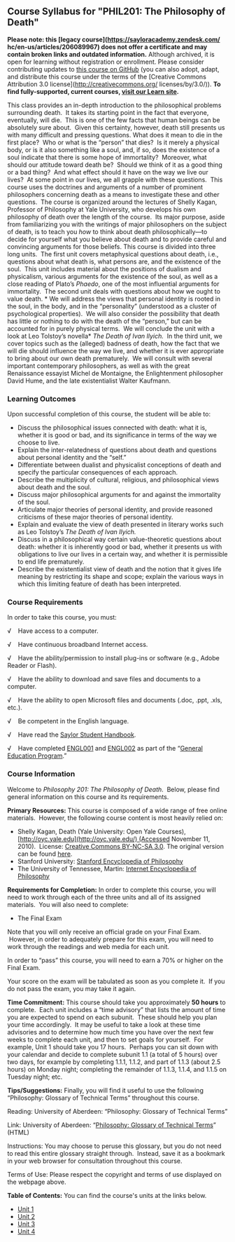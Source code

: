 Course Syllabus for "PHIL201: The Philosophy of Death"
------------------------------------------------------

**Please note: this [legacy course](https://sayloracademy.zendesk.com/
hc/en-us/articles/206089967) does not offer a certificate and may contain 
broken links and outdated information.** Although archived, it is open 
for learning without registration or enrollment. Please consider contributing 
updates to [this course on GitHub](https://github.com/saylordotorg/course_phil201) 
(you can also adopt, adapt, and distribute this course under the terms of 
the [Creative Commons Attribution 3.0 license](http://creativecommons.org/
licenses/by/3.0/)). **To find fully-supported, current courses, [visit our 
Learn site](https://learn.saylor.org).**

This class provides an in-depth introduction to the philosophical
problems surrounding death.  It takes its starting point in the fact
that everyone, eventually, will die.  This is one of the few facts that
human beings can be absolutely sure about.  Given this certainty,
however, death still presents us with many difficult and pressing
questions. What does it mean to die in the first place?  Who or what is
the “person” that dies?  Is it merely a physical body, or is it also
something like a soul, and, if so, does the existence of a soul indicate
that there is some hope of immortality?  Moreover, what should our
attitude toward death be?  Should we think of it as a good thing or a
bad thing?  And what effect should it have on the way we live our
lives?  At some point in our lives, we all grapple with these
questions.  This course uses the doctrines and arguments of a number of
prominent philosophers concerning death as a means to investigate these
and other questions.  The course is organized around the lectures of
Shelly Kagan, Professor of Philosophy at Yale University, who develops
his own philosophy of death over the length of the course.  Its major
purpose, aside from familiarizing you with the writings of major
philosophers on the subject of death, is to teach you *how* to think
about death philosophically—to decide for yourself what you believe
about death and to provide careful and convincing arguments for those
beliefs. This course is divided into three long units.  The first unit
covers metaphysical questions about death, i.e., questions about what
death is, what persons are, and the existence of the soul.  This unit
includes material about the positions of dualism and physicalism,
various arguments for the existence of the soul, as well as a close
reading of Plato’s *Phaedo*, one of the most influential arguments for
immortality.  The second unit deals with questions about how we ought to
value death. * We will address the views that personal identity is
rooted in the soul, in the body, and in the “personality” (understood as
a cluster of psychological properties).  We will also consider the
possibility that death has little or nothing to do with the death of the
“person,” but can be accounted for in purely physical terms.  We will
conclude the unit with a look at Leo Tolstoy’s novella* *The Death of
Ivan Ilyich.*  In the third unit, we cover topics such as the (alleged)
badness of death, how the fact that we will die should influence the way
we live, and whether it is ever appropriate to bring about our own death
prematurely.  We will consult with several important contemporary
philosophers, as well as with the great Renaissance essayist Michel de
Montaigne, the Enlightenment philosopher David Hume, and the late
existentialist Walter Kaufmann.

### Learning Outcomes

Upon successful completion of this course, the student will be able
to:  

-   Discuss the philosophical issues connected with death: what it is,
    whether it is good or bad, and its significance in terms of the way
    we choose to live.
-   Explain the inter-relatedness of questions about death and questions
    about personal identity and the “self.”
-   Differentiate between dualist and physicalist conceptions of death
    and specify the particular consequences of each approach.
-   Describe the multiplicity of cultural, religious, and philosophical
    views about death and the soul.
-   Discuss major philosophical arguments for and against the
    immortality of the soul.
-   Articulate major theories of personal identity, and provide reasoned
    criticisms of these major theories of personal identity.
-   Explain and evaluate the view of death presented in literary works
    such as Leo Tolstoy’s *The Death of Ivan Ilyich.*
-   Discuss in a philosophical way certain value-theoretic questions
    about death: whether it is inherently good or bad, whether it
    presents us with obligations to live our lives in a certain way, and
    whether it is permissible to end life prematurely.
-   Describe the existentialist view of death and the notion that it
    gives life meaning by restricting its shape and scope; explain the
    various ways in which this limiting feature of death has been
    interpreted.

### Course Requirements

In order to take this course, you must:  
  
 √    Have access to a computer.  
  
 √    Have continuous broadband Internet access.  
  
 √    Have the ability/permission to install plug-ins or software (e.g.,
Adobe Reader or Flash).  
  
 √    Have the ability to download and save files and documents to a
computer.  
  
 √    Have the ability to open Microsoft files and documents (.doc,
.ppt, .xls, etc.).  
  
 √    Be competent in the English language.  
  
 √    Have read the [Saylor Student
Handbook](http://www.saylor.org/site/wp-content/uploads/2012/05/Saylor-StudentHandbook.pdf).  
  
 √    Have completed [ENGL001](../../courses/engl001/ "ENGL001") and
[ENGL002](../../courses/engl002/ "ENGL002") as part of the “[General
Education Program](../../general-education-program/).”

### Course Information

Welcome to *Philosophy 201: The Philosophy of Death*.  Below, please
find general information on this course and its requirements.

**Primary Resources:** This course is composed of a wide range of free
online materials.  However, the following course content is most heavily
relied on:

-   Shelly Kagan, Death (Yale University: Open Yale Courses),
    [http://oyc.yale.edu](http://oyc.yale.edu/) (Accessed November 11,
    2010).  License: [Creative Commons BY-NC-SA
    3.0](http://creativecommons.org/licenses/by-nc-sa/3.0/us/). The
    original version can be found
    [here](http://oyc.yale.edu/philosophy/death/).
-   Stanford University: [Stanford Encyclopedia of
    Philosophy](http://plato.stanford.edu/)
-   The University of Tennessee, Martin: [Internet Encyclopedia of
    Philosophy](http://www.iep.utm.edu/)

**Requirements for Completion:** In order to complete this course, you
will need to work through each of the three units and all of its
assigned materials.  You will also need to complete:

-   The Final Exam

Note that you will only receive an official grade on your Final Exam.
 However, in order to adequately prepare for this exam, you will need to
work through the readings and web media for each unit.

In order to “pass” this course, you will need to earn a 70% or higher on
the Final Exam.

Your score on the exam will be tabulated as soon as you complete it.  If
you do not pass the exam, you may take it again.

**Time Commitment:** This course should take you approximately **50
hours** to complete.  Each unit includes a “time advisory” that lists
the amount of time you are expected to spend on each subunit.  These
should help you plan your time accordingly.  It may be useful to take a
look at these time advisories and to determine how much time you have
over the next few weeks to complete each unit, and then to set goals for
yourself.  For example, Unit 1 should take you 17 hours.  Perhaps you
can sit down with your calendar and decide to complete subunit 1.1 (a
total of 5 hours) over two days, for example by completing 1.1.1, 1.1.2,
and part of 1.1.3 (about 2.5 hours) on Monday night; completing the
remainder of 1.1.3, 1.1.4, and 1.1.5 on Tuesday night; etc.

**Tips/Suggestions:** Finally, you will find it useful to use the
following “Philosophy: Glossary of Technical Terms” throughout this
course.

Reading: University of Aberdeen: “Philosophy: Glossary of Technical
Terms”

Link: University of Aberdeen: “[Philosophy: Glossary of Technical
Terms](http://www.abdn.ac.uk/philosophy/guide/glossary.shtml)” (HTML)

Instructions: You may choose to peruse this glossary, but you do not
need to read this entire glossary straight through.  Instead, save it as
a bookmark in your web browser for consultation throughout this course.

Terms of Use: Please respect the copyright and terms of use displayed on
the webpage above.

**Table of Contents:** You can find the course's units at the links below.

- [Unit 1](https://legacy.saylor.org/phil201/Unit01/)
- [Unit 2](https://legacy.saylor.org/phil201/Unit02/)
- [Unit 3](https://legacy.saylor.org/phil201/Unit03/)
- [Unit 4](https://legacy.saylor.org/phil201/Unit04/)
